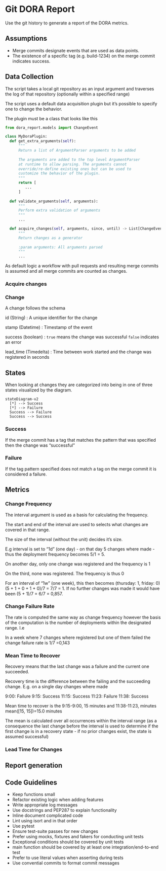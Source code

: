 # Git DORA Report

Use the git history to generate a report of the DORA metrics.

## Assumptions

- Merge commits designate events that are used as data points.
- The existence of a specific tag (e.g. build-1234) on the merge commit indicates success.

## Data Collection

The script takes a local git repository as an input argument and traverses the log of that repository (optionally within a specified range)

The script uses a default data acquisition plugin but it’s possible to specify one to change the behavior.

The plugin must be a class that looks like this

```python
from dora_report.models import ChangeEvent

class MyDoraPlugin:
  def get_extra_arguments(self):
      """
      Return a list of ArgumentParser arguments to be added
      
      The arguments are added to the top level ArgumentParser
      at runtime to allow parsing. The arguments cannot 
      override/re-define existing ones but can be used to 
      customize the behavior of the plugin.
      """
      return [
         ...
      ]
 
  def validate_arguments(self, arguments):
      """
      Perform extra validation of arguments
      """
      ...

  def acquire_changes(self, arguments, since, until) -> List[ChangeEvent]:
      """
      Return changes as a generator
      
      :param arguments: All arguments parsed
      """
      ...
```

As default logic a workflow with pull requests and resulting merge commits is assumed and all merge commits are counted as changes.


### Acquire changes

### Change
A change follows the schema

id (String)
: A unique identifier for the change

stamp (Datetime)
: Timestamp of the event

success (boolean)
: `true` means the change was successful `false` indicates an error

lead_time (Timedelta)
: Time between work started and the change was registered in seconds

## States

When looking at changes they are categorized into being in one of three states visualized by the diagram.


```mermaid
stateDiagram-v2
  [*] --> Success
  [*] --> Failure
  Success --> Failure
  Success --> Success
```

### Success
If the merge commit has a tag that matches the pattern that was specified then the change was “successful”


### Failure
If the tag pattern specified does not match a tag on the merge commit it is considered a failure.


## Metrics
### Change Frequency

The interval argument is used as a basis for calculating the frequency.

The start and end of the interval are used to selects what changes are covered in that range.

The size of the interval (without the unit) decides it’s size.

E.g interval is set to “1d” (one day) - on that day 5 changes where made - thus the deployment frequency becomes 5/1 = 5.

On another day, only one change was registered and the frequency is 1

On the third, none was registered. The frequency is thus 0

For an interval of “1w” (one week), this then becomes (thursday: 1, friday: 0) (5 + 1 + 0 + 1 + 0)/7 = 7/7 = 1. If no further changes was made it would have been (5 + 1)/7 = 6/7 = 0,857.

### Change Failure Rate

The rate is computed the same way as change frequency however the basis of the computation is the number of deployments within the designated range. I.e

In a week where 7 changes where registered but one of them failed the change failure rate is 1/7 =0,143 

### Mean Time to Recover
Recovery means that the last change was a failure and the current one succeeded.

Recovery time is the difference between the failing and the succeeding change. E.g. on a single day changes where made

9:00: Failure
9:15: Success
11:15: Success
11:23: Failure
11:38: Success

Mean time to recover is the 9:15-9:00, 15 minutes and 11:38-11:23, minutes mean([15, 15])=15.0 minutes

The mean is calculated over all occurrences within the interval range (as a consequence the last change before the interval is used to determine if the first change is in a recovery state - if no prior changes exist, the state is assumed successful)


### Lead Time for Changes



## Report generation



## Code Guidelines
- Keep functions small
- Refactor existing logic when adding features
- Write appropriate log messages
- Use docstrings and PEP287 to explain functionality
- Inline document complicated code
- Lint using isort and in that order
- Use pytest
- Ensure test-suite passes for new changes
- Prefer using mocks, fixtures and fakers for conducting unit tests
- Exceptional conditions should be covered by unit tests
- main function should be covered by at least one integration/end-to-end test
- Prefer to use literal values when asserting during tests
- Use convential commits to format commit messages